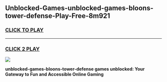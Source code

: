 
## Unblocked-Games-unblocked-games-bloons-tower-defense-Play-Free-8m921
<h3>
<a href="https://premium76.site?title=unblocked-games-bloons-tower-defense&ref=21A">CLICK TO PLAY</a></h3>
<hr>

<h3>
<a href="https://premium76.site?title=unblocked-games-bloons-tower-defense&ref=21A">CLICK 2 PLAY</a>
  
</h3>

<a href="https://premium76.site?title=unblocked-games-bloons-tower-defense&ref=21A"><img src="https://clearcache.store/games.png"></a>


**unblocked-games-bloons-tower-defense games unblocked: Your Gateway to Fun and Accessible Online Gaming**
